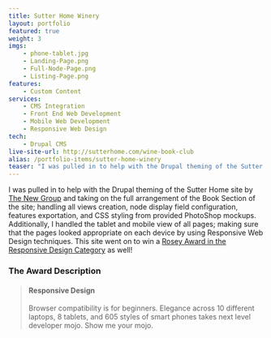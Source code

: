 ```yaml
---
title: Sutter Home Winery
layout: portfolio
featured: true
weight: 3
imgs:
    - phone-tablet.jpg
    - Landing-Page.png
    - Full-Node-Page.png
    - Listing-Page.png
features:
    - Custom Content
services:
    - CMS Integration
    - Front End Web Development
    - Mobile Web Development
    - Responsive Web Design
tech:
    - Drupal CMS
live-site-url: http://sutterhome.com/wine-book-club
alias: /portfolio-items/sutter-home-winery
teaser: "I was pulled in to help with the Drupal theming of the Sutter Home site by taking on the full arrangement of the Book Section of the site. We won an award for Responsive Web Design."
---
```

I was pulled in to help with the Drupal theming of the Sutter Home site by [The New Group](http://www.thenewgroup.com/work/sutter-home/sutter-home) and taking on the full arrangement of the Book Section of the site; handling all views creation, node display field configuration, features exportation, and CSS styling from provided PhotoShop mockups. Additionally, I handled the tablet and mobile view of all pages; making sure that the pages looked appropriate on each device by using Responsive Web Design techniques. This site went on to win a [Rosey Award in the Responsive Design Category](http://www.pinterest.com/pin/525654587728414673/) as well!

### The Award Description

> #### Responsive Design
>Browser compatibility is for beginners. Elegance across 10 different laptops, 8 tablets, and 605 styles of smart phones takes next level developer mojo. Show me your mojo.